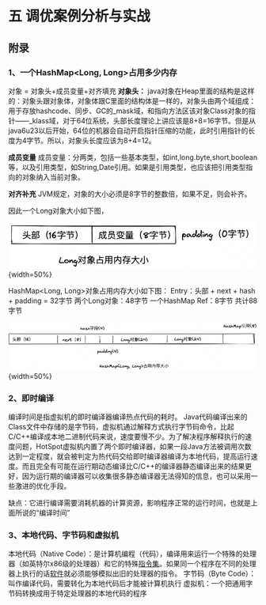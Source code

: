 # 五 调优案例分析与实战


## 附录
### 1、一个HashMap<Long, Long>占用多少内存
对象 = 对象头+成员变量+对齐填充
**对象头：**
java对象在Heap里面的结构是这样的：对象头跟对象体，对象体跟C里面的结构体是一样的，对象头由两个域组成：用于存放hashcode、同步、GC的\_mask域，和指向方法区该对象Class对象的指针——\_klass域，对于64位系统，头部长度理论上讲应该是8+8=16字节。但是从java6u23以后开始，64位的机器会自动开启指针压缩的功能，此时引用指针的长度为4字节。所以，对象头长度应该为8+4=12。

**成员变量**
成员变量：分两类，包括一些基本类型，如int,long.byte,short,boolean等，以及引用类型，如String,Date引用。如果是引用类型，也应该把引用类型指向的对象纳入当前对象。

**对齐补充**
JVM规定，对象的大小必须是8字节的整数倍，如果不足，则会补齐。

因此一个Long对象大小如下图，

![](./images/image-20220918041651601.png){width=50%}

HashMap<Long, Long>对象占用内存大小如下图：
Entry：头部 + next + hash + padding = 32字节
两个Long对象：48字节
一个HashMap Ref：8字节
共计88字节

![](./images/image-20220918041704273.png){width=50%}

### 2、即时编译
编译时间是指虚拟机的即时编译器编译热点代码的耗时。
Java代码编译出来的Class文件中存储的是字节码，虚拟机通过解释方式执行字节码命令，比起C/C++编译成本地二进制代码来说，速度要慢不少。为了解决程序解释执行的速度问题，HotSpot虚拟机内置了两个即时编译器，如果一段Java方法被调用次数达到一定程度，就会被判定为热代码交给即时编译器编译为本地代码，提高运行速度。而且完全有可能在运行期动态编译比C/C++的编译器静态编译出来的结果更好，因为运行期的编译器可以收集很多静态编译器无法得知的信息，也可以采用一些激进的优化手段。

缺点：它进行编译需要消耗机器的计算资源，影响程序正常的运行时间，也就是上面所说的“编译时间”

### 3、本地代码、字节码和虚拟机
本地代码（Native Code）：是计算机编程（代码），编译用来运行一个特殊的处理器（如英特尔x86级的处理器）和它的特殊[指令集](https://baike.baidu.com/item/%E6%8C%87%E4%BB%A4%E9%9B%86)。如果同一个程序在不同的处理器上执行的话[软件](https://baike.baidu.com/item/%E8%BD%AF%E4%BB%B6)就必须能够模拟出旧的处理器的指令。
字节码（Byte Code）：叫作编译代码，需要转化为本地代码后才能被计算机执行
虚拟机：一个把通用字节码转换成用于特定处理器的本地代码的程序